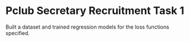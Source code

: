 # Pclub Secretary Recruitment Task 1

Built a dataset and trained regression models for the loss functions specified.

